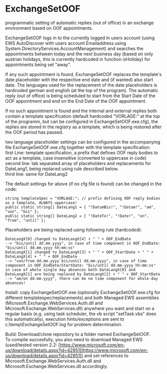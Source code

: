 # ExchangeSetOOF
programmatic setting of automatic replies (out of office) in an exchange environment based on OOF appointments.

ExchangeSetOOF logs in to the currently logged in users account (using EWS AutoDiscover with users account Emailaddress using System.DirectoryServices.AccountManagement)
and searches the appointments between today and the next business day (based on only austrian holidays, this is currently hardcoded in function isHoliday) for appointments being set "away".

If any such appointment is found, ExchangeSetOOF replaces the template's date placeholder with the respective end date and (if wanted) also start date.
The languages used for the replacement of the date placeholders is hardcoded german and english (at the top of the program).
The automatic reply (out of office) is being scheduled to start from the Start Date of the OOF appointment and end on the End Date of the OOF appointment.

If no such appointment is found and the internal and external replies both contain a template specification (default hardcoded "VORLAGE:" at the top of the programm, but can be configured in ExchangeSetOOF.exe.cfg),
the replies are stored in the registry as a template, which is being restored after the OOF period has passed.

two language placeholder settings can be configured in the accompanying file ExchangeSetOOF.exe.cfg together with the template specification:  
first Line: template specification, a prefix that defines OOF reply bodies to act as a template, case insensitive (converted to uppercase in code)  
second line: tab separated array of placeholders and replacements for DateLang1, being replaced using rule described below.  
third line: same for DateLang2  

The default settings for above (if no cfg file is found) can be changed in the code:

```VB
string templateSpec = "VORLAGE:"; // prefix defining OOF reply bodies as a template, ALWAYS uppercase!  
public static string[] DateLang1 = { "!DatumBis!", "!Datum!", "am", "von", "bis" };  
public static string[] DateLang2 = { "!DateTo!", "!Date!", "on", "from", "until" };  
```

Placeholders are being replaced using following rule (hardcoded):  
```VB
DateLangX[0] changed to DateLangX[4] + " " + OOF_EndDate  
--> "bis/until dd.mm.yyyy", in case of time component in OOF_EndDate: "bis/until dd.mm.yyyy hh:mm:ss"   
DateLangX[1] changed to DateLangX[3] + " " + OOF_StartDate + " " + DateLangX[4] + " " + OOF_EndDate  
--> "von/from dd.mm.yyyy bis/until dd.mm.yyyy", in case of time component in OOF_EndDate/StartDate: "bis/until dd.mm.yyyy hh:mm:ss"  
in case of whole single day absences both DateLangX[0] and DateLangX[1] are being replaced by DateLangX[2] + " " + OOF_StartDate  
--> "am/on dd.mm.yyyy", there can be no time component for whole day absences!  
```

Install: copy ExchangeSetOOF.exe (optionally ExchangeSetOOF.exe.cfg for different templatespec/replacements) and both Managed EWS assemblies (Microsoft.Exchange.WebServices.Auth.dll
and Microsoft.Exchange.WebServices.dll) anywhere you want and start on a regular basis (e.g. using task scheduler, the vb script "setTask.vbs" does this automatically), execution hints/exceptions are sent to c:\temp\ExchangeSetOOF.log for problem determination.

Build: Download/clone repository to a folder named ExchangeSetOOF.  
To compile succesfully, you also need to download Managed EWS (used/tested version 2.2: [https://www.microsoft.com/en-us/download/details.aspx?id=42951](https://www.microsoft.com/en-us/download/details.aspx?id=42951)) and set references to Microsoft.Exchange.WebServices.Auth.dll
and Microsoft.Exchange.WebServices.dll accordingly.